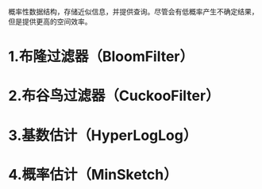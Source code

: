概率性数据结构，存储近似信息，并提供查询。尽管会有低概率产生不确定结果，但是提供更高的空间效率。

# 1.布隆过滤器（BloomFilter）

# 2.布谷鸟过滤器（CuckooFilter）

# 3.基数估计（HyperLogLog）

# 4.概率估计（MinSketch）
